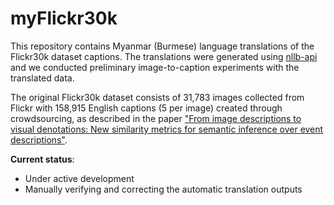 # myFlickr30k

This repository contains Myanmar (Burmese) language translations of the Flickr30k dataset captions. The translations were generated using [nllb-api](https://github.com/winstxnhdw/nllb-api) and we conducted preliminary image-to-caption experiments with the translated data.

The original Flickr30k dataset consists of 31,783 images collected from Flickr with 158,915 English captions (5 per image) created through crowdsourcing, as described in the paper ["From image descriptions to visual denotations: New similarity metrics for semantic inference over event descriptions"](https://aclanthology.org/P14-2106/).

**Current status**: 
- Under active development
- Manually verifying and correcting the automatic translation outputs
